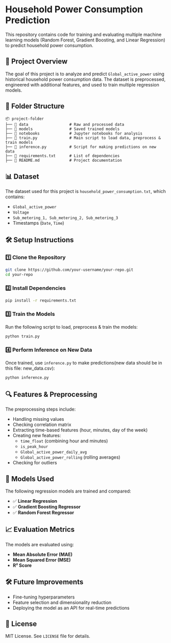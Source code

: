 # Household Power Consumption Prediction

This repository contains code for training and evaluating multiple machine learning models (Random Forest, Gradient Boosting, and Linear Regression) to predict household power consumption.

## 📌 Project Overview
The goal of this project is to analyze and predict `Global_active_power` using historical household power consumption data. The dataset is preprocessed, engineered with additional features, and used to train multiple regression models.

## 📂 Folder Structure
```
📦 project-folder
├── 📂 data                  # Raw and processed data
├── 📂 models                # Saved trained models
├── 📂 notebooks             # Jupyter notebooks for analysis
├── 📜 train.py              # Main script to load data, preprocess & train models
├── 📜 inference.py          # Script for making predictions on new data
├── 📜 requirements.txt      # List of dependencies
├── 📜 README.md             # Project documentation
```

## 📊 Dataset
The dataset used for this project is `household_power_consumption.txt`, which contains:
- `Global_active_power`
- `Voltage`
- `Sub_metering_1, Sub_metering_2, Sub_metering_3`
- Timestamps (`Date`, `Time`)

## 🛠️ Setup Instructions

### 1️⃣ Clone the Repository
```bash
git clone https://github.com/your-username/your-repo.git
cd your-repo
```

### 2️⃣ Install Dependencies
```bash
pip install -r requirements.txt
```

### 3️⃣ Train the Models
Run the following script to load, preprocess & train the models:
```bash
python train.py
```

### 4️⃣ Perform Inference on New Data
Once trained, use `inference.py` to make predictions(new data should be in this file: new_data.csv):
```bash
python inference.py
```

## 🔍 Features & Preprocessing
The preprocessing steps include:
- Handling missing values
- Checking correlation matrix
- Extracting time-based features (hour, minutes, day of the week)
- Creating new features:
  - `time_float` (combining hour and minutes)
  - `is_peak_hour`
  - `Global_active_power_daily_avg`
  - `Global_active_power_rolling` (rolling averages)
- Checking for outliers

## 🚀 Models Used
The following regression models are trained and compared:
- ✅ **Linear Regression**
- ✅ **Gradient Boosting Regressor**
- ✅ **Random Forest Regressor**

## 📈 Evaluation Metrics
The models are evaluated using:
- **Mean Absolute Error (MAE)**
- **Mean Squared Error (MSE)**
- **R² Score**

## 🛠 Future Improvements
- Fine-tuning hyperparameters
- Feature selection and dimensionality reduction
- Deploying the model as an API for real-time predictions

## 📜 License
MIT License. See `LICENSE` file for details.


